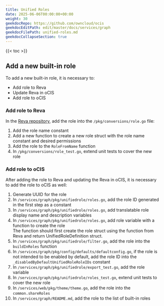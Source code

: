 ```yaml
---
title: Unified Roles
date: 2025-06-06T00:00:00+00:00
weight: 30
geekdocRepo: https://github.com/owncloud/ocis
geekdocEditPath: edit/master/docs/services/graph
geekdocFilePath: unified-roles.md
geekdocCollapseSection: true
---
```


{{< toc >}}

## Add a new built-in role

To add a new built-in role, it is necessary to:

- Add role to Reva
- Update Reva in oCIS
- Add role to oCIS

### Add role to Reva

In the [Reva repository](https://github.com/owncloud/reva), add the role into the `/pkg/conversions/role.go` file:

1. Add the role name constant
1. Add a new function to create a new role struct with the role name constant and desired permissions
1. Add the role to the `RoleFromName` function
1. In `/pkg/conversions/role_test.go`, extend unit tests to cover the new role

### Add role to oCIS

After adding the role to Reva and updating the Reva in oCIS, it is necessary to add the role to oCIS as well:

1. Generate UUID for the role
1. In `/services/graph/pkg/unifiedrole/roles.go`, add the role ID generated in the first step as a constant
1. In `/services/graph/pkg/unifiedrole/roles.go`, add translatable role display name and description variables
1. In `/services/graph/pkg/unifiedrole/roles.go`, add role variable with a function to create the role\
The function should first create the role struct using the function from Reva and return UnifiedRoleDefinition struct.
1. In `/services/graph/pkg/unifiedrole/filter.go`, add the role into the `buildInRoles` function
1. In `/services/graph/pkg/config/defaults/defaultconfig.go`, if the role is not intended to be enabled by default, add the role ID into the `_disabledByDefaultUnifiedRoleRoleIDs` constant
1. In `/services/graph/pkg/unifiedrole/export_test.go`, add the role variable
1. In `/services/graph/pkg/unifiedrole/roles_test.go`, extend unit tests to cover the new role
1. In `/services/web/pkg/theme/theme.go`, add the role into the `common.shareRoles`
2. In `/services/graph/README.md`, add the role to the list of built-in roles
